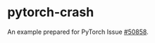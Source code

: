 # pytorch-crash

An example prepared for PyTorch Issue [#50858](https://github.com/pytorch/pytorch/issues/50858).
